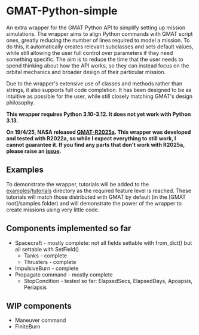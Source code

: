 # GMAT-Python-simple

An extra wrapper for the GMAT Python API to simplify setting up mission simulations. The wrapper aims to align Python commands with GMAT script ones, greatly reducing the number of lines required to model a mission. To do this, it automatically creates relevant subclasses and sets default values, while still allowing the user full control over parameters if they need something specific. The aim is to reduce the time that the user needs to spend thinking about how the API works, so they can instead focus on the orbital mechanics and broader design of their particular mission.

Due to the wrapper's extensive use of classes and methods rather than strings, it also supports full code completion. It has been designed to be as intuitive as possible for the user, while still closely matching GMAT's design philosophy.

**This wrapper requires Python 3.10-3.12. It does not yet work with Python 3.13.**

**On 19/4/25, NASA released [GMAT-R2025a](https://sourceforge.net/projects/gmat/). This wrapper was developed and tested with R2022a, so while I expect everything to still work, I cannot guarantee it. If you find any parts that don't work with R2025a, please raise an [issue](https://github.com/weasdown/GMAT-Python-simple/issues).**

## Examples

To demonstrate the wrapper, tutorials will be added to the [examples](https://github.com/weasdown/GMAT-Python-simple/tree/main/examples)/[tutorials](https://github.com/weasdown/GMAT-Python-simple/tree/main/examples/tutorials) directory as the required feature level is reached. These tutorials will match those distributed with GMAT by default (in the \[GMAT root]/samples folder) and will demonstrate the power of the wrapper to create missions using very little code.

## Components implemented so far

* Spacecraft - mostly complete: not all fields settable with from_dict() but all settable with SetField()
  * Tanks - complete
  * Thrusters - complete
* ImpulsiveBurn - complete
* Propagate command - mostly complete
  * StopCondition - tested so far: ElapsedSecs, ElapsedDays, Apoapsis, Periapsis

## WIP components

* Maneuver command
* FiniteBurn
